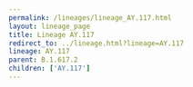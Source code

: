 ```yaml
---
permalink: /lineages/lineage_AY.117.html
layout: lineage_page
title: Lineage AY.117
redirect_to: ../lineage.html?lineage=AY.117
lineage: AY.117
parent: B.1.617.2
children: ['AY.117']
---
```

